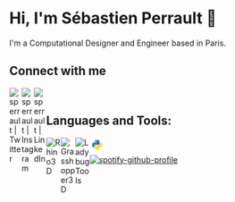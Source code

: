 # Hi, I'm Sébastien Perrault 👋

I'm a Computational Designer and Engineer based in Paris. 

## Connect with me

[<img align="left" alt="sperrault | Twitter" width="22px" src="https://cdn.jsdelivr.net/npm/simple-icons@v3/icons/twitter.svg" />][twitter]
[<img align="left" alt="sperrault | Instagram" width="22px" src="https://cdn.jsdelivr.net/npm/simple-icons@v3/icons/instagram.svg" />][instagram]
[<img align="left" alt="sperrault | LinkedIn" width="22px" src="https://cdn.jsdelivr.net/npm/simple-icons@v3/icons/linkedin.svg" />][linkedin]
<br>

## Languages and Tools:

<img align="left" alt="Rhino3D" width="26px" src="https://w7.pngwing.com/pngs/454/77/png-transparent-rhinoceros-3d-computer-icons-rhino-rhino-rhino-logo-white-3d-computer-graphics-mammal-thumbnail.png" />
<img align="left" alt="Grasshopper3D" width="26px" src="https://seeklogo.com/images/G/grasshopper-3d-logo-B55A18550D-seeklogo.com.png" />
<img align="left" alt="Ladybug Tools" width="26px" src="https://www.ladybug.tools/assets/img/logo.png" />
<img align="left" alt="Python" width="26px" src="https://raw.githubusercontent.com/github/explore/80688e429a7d4ef2fca1e82350fe8e3517d3494d/topics/python/python.png" />

<br>

 [![spotify-github-profile](https://spotify-github-profile.vercel.app/api/view?uid=sperrault&cover_image=true&theme=novatorem&show_offline=false&background_color=121212&bar_color=ffffb3&bar_color_cover=false)](https://github.com/kittinan/spotify-github-profile)

<!-- Abbreviationss -->

[twitter]: https://twitter.com/s_perrault
[instagram]: https://instagram.com/sebastienperrault
[linkedin]: https://www.linkedin.com/in/sebastienperrault
